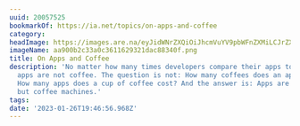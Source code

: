 ```yaml
---
uuid: 20057525
bookmarkOf: https://ia.net/topics/on-apps-and-coffee
category:
headImage: https://images.are.na/eyJidWNrZXQiOiJhcmVuYV9pbWFnZXMiLCJrZXkiOiIyMDA1NzUyNS9vcmlnaW5hbF9hYTkwMGIyYzMzYTBjMzYxMTYyOTMyMWRhYzg4MzQwZi5wbmciLCJlZGl0cyI6eyJyZXNpemUiOnsid2lkdGgiOjEyMDAsImhlaWdodCI6MTIwMCwiZml0IjoiaW5zaWRlIiwid2l0aG91dEVubGFyZ2VtZW50Ijp0cnVlfSwid2VicCI6eyJxdWFsaXR5Ijo5MH0sImpwZWciOnsicXVhbGl0eSI6OTB9LCJyb3RhdGUiOm51bGx9fQ==?bc=0
imageName: aa900b2c33a0c3611629321dac88340f.png
title: On Apps and Coffee
description: 'No matter how many times developers compare their apps to coffee...
  apps are not coffee. The question is not: How many coffees does an app cost. It’s:
  How many apps does a cup of coffee cost? And the answer is: Apps are not coffee
  but coffee machines.'
tags:
date: '2023-01-26T19:46:56.968Z'
---
```

